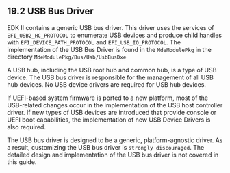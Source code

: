 <!--- @file
  19.2 USB Bus Driver

  Copyright (c) 2012-2018, Intel Corporation. All rights reserved.<BR>

  Redistribution and use in source (original document form) and 'compiled'
  forms (converted to PDF, epub, HTML and other formats) with or without
  modification, are permitted provided that the following conditions are met:

  1) Redistributions of source code (original document form) must retain the
     above copyright notice, this list of conditions and the following
     disclaimer as the first lines of this file unmodified.

  2) Redistributions in compiled form (transformed to other DTDs, converted to
     PDF, epub, HTML and other formats) must reproduce the above copyright
     notice, this list of conditions and the following disclaimer in the
     documentation and/or other materials provided with the distribution.

  THIS DOCUMENTATION IS PROVIDED BY TIANOCORE PROJECT "AS IS" AND ANY EXPRESS OR
  IMPLIED WARRANTIES, INCLUDING, BUT NOT LIMITED TO, THE IMPLIED WARRANTIES OF
  MERCHANTABILITY AND FITNESS FOR A PARTICULAR PURPOSE ARE DISCLAIMED. IN NO
  EVENT SHALL TIANOCORE PROJECT  BE LIABLE FOR ANY DIRECT, INDIRECT, INCIDENTAL,
  SPECIAL, EXEMPLARY, OR CONSEQUENTIAL DAMAGES (INCLUDING, BUT NOT LIMITED TO,
  PROCUREMENT OF SUBSTITUTE GOODS OR SERVICES; LOSS OF USE, DATA, OR PROFITS;
  OR BUSINESS INTERRUPTION) HOWEVER CAUSED AND ON ANY THEORY OF LIABILITY,
  WHETHER IN CONTRACT, STRICT LIABILITY, OR TORT (INCLUDING NEGLIGENCE OR
  OTHERWISE) ARISING IN ANY WAY OUT OF THE USE OF THIS DOCUMENTATION, EVEN IF
  ADVISED OF THE POSSIBILITY OF SUCH DAMAGE.

-->

## 19.2 USB Bus Driver

EDK II contains a generic USB bus driver. This driver uses the services of
`EFI_USB2_HC_PROTOCOL` to enumerate USB devices and produce child handles with
`EFI_DEVICE_PATH_PROTOCOL` and `EFI_USB_IO_PROTOCOL`. The implementation of the
USB Bus Driver is found in the `MdeModulePkg` in the directory
`MdeModulePkg/Bus/Usb/UsbBusDxe`

A USB hub, including the USB root hub and common hub, is a type of USB device.
The USB bus driver is responsible for the management of all USB hub devices. No
USB device drivers are required for USB hub devices.

If UEFI-based system firmware is ported to a new platform, most of the
USB-related changes occur in the implementation of the USB host controller
driver. If new types of USB devices are introduced that provide console or UEFI
boot capabilities, the implementation of new USB Device Drivers is also
required.

The USB bus driver is designed to be a generic, platform-agnostic driver. As a
result, customizing the USB bus driver is `strongly discouraged`. The detailed
design and implementation of the USB bus driver is not covered in this guide.
